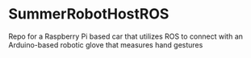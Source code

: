 # SummerRobotHostROS

Repo for a Raspberry Pi based car that utilizes ROS to connect with an Arduino-based robotic glove that measures hand gestures 
